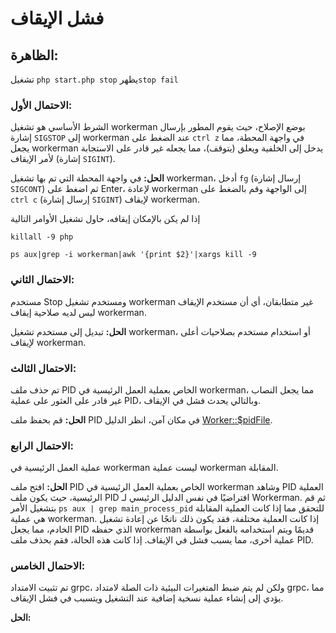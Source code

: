 # فشل الإيقاف

## الظاهرة:
تشغيل ```php start.php stop``` يظهر```stop fail```

### الاحتمال الأول:
الشرط الأساسي هو تشغيل workerman بوضع الإصلاح، حيث يقوم المطور بإرسال إشارة ```SIGSTOP``` إلى workerman عند الضغط على ```ctrl z``` في واجهة المحطة، مما يجعل workerman يدخل إلى الخلفية ويعلق (يتوقف)، مما يجعله غير قادر على الاستجابة لأمر الإيقاف (إشارة ```SIGINT```).

**الحل:**
في واجهة المحطة التي تم بها تشغيل workerman، أدخل ```fg``` (إرسال إشارة ```SIGCONT```) ثم اضغط على Enter، لإعادة workerman إلى الواجهة وقم بالضغط على ```ctrl c``` (إرسال إشارة ```SIGINT```) لإيقاف workerman.

إذا لم يكن بالإمكان إيقافه، حاول تشغيل الأوامر التالية
```
killall -9 php
```
```
ps aux|grep -i workerman|awk '{print $2}'|xargs kill -9
```
### الاحتمال الثاني:
مستخدم Stop ومستخدم تشغيل workerman غير متطابقان، أي أن مستخدم الإيقاف ليس لديه صلاحية إيقاف workerman.

**الحل:**
تبديل إلى مستخدم تشغيل workerman، أو استخدام مستخدم بصلاحيات أعلى لإيقاف workerman.

### الاحتمال الثالث:
تم حذف ملف PID الخاص بعملية العمل الرئيسية في workerman، مما يجعل النصاب غير قادر على العثور على عملية PID، وبالتالي يحدث فشل في الإيقاف.

**الحل:**
قم بحفظ ملف PID في مكان آمن، انظر الدليل [Worker::$pidFile](../worker/pid-file.md).

### الاحتمال الرابع:
عملية العمل الرئيسية في workerman ليست عملية workerman المقابلة.

**الحل:**
افتح ملف PID الخاص بعملية العمل الرئيسية في workerman وشاهد PID العملية الرئيسية، حيث يكون ملف PID افتراضيًا في نفس الدليل الرئيسي لـ Workerman. ثم قم بتشغيل الأمر ```ps aux | grep main_process_pid``` للتحقق مما إذا كانت العملية المقابلة هي عملية workerman. إذا كانت العملية مختلفة، فقد يكون ذلك ناتجًا عن إعادة تشغيل الخادم، مما يجعل PID الذي حفظه workerman قديمًا ويتم استخدامه بالفعل بواسطة عملية أخرى، مما يسبب فشل في الإيقاف. إذا كانت هذه الحالة، فقم بحذف ملف PID.

### الاحتمال الخامس:
تم تثبيت الامتداد grpc، ولكن لم يتم ضبط المتغيرات البيئية ذات الصلة لامتداد grpc، مما يؤدي إلى إنشاء عملية نسخية إضافية عند التشغيل ويتسبب في فشل الإيقاف.

**الحل:**

